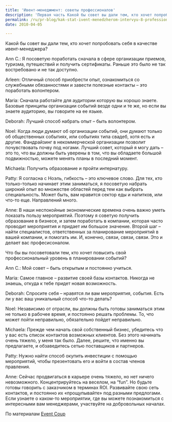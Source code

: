 ```yaml
---
title: 'Ивент-менеджмент: советы профессионалов'
description: 'Первая часть Какой бы совет вы дали тем, кто хочет попробовать себя в качестве ивент-менеджера? Ann C.: Я посоветую поработать сначала в сфере организации приемов, туризма, путешествий и получить сертификаты. Раньше это было не так востребовано и не так доступно.'
permalink: /ru/pr-blog/kak-stat-ivent-menedzherom-intervyu-8-professionalov-chast-ii
date: 2010-04-05

---
```


Какой бы совет вы дали тем, кто хочет попробовать себя в качестве ивент-менеджера?

 Ann C.:   Я посоветую поработать сначала в сфере организации приемов, туризма, путешествий и получить сертификаты. Раньше это было не так востребовано и не так доступно.

Arleen:  Отличный способ приобрести опыт, ознакомиться со служебными обязанностями и завести полезные контакты  – это поработать волонтером.

Maria:   Сначала работайте для аудитории которую вы хорошо знаете. Базовые принципы организации событий везде одни и те же, но если вы знаете аудиторию, вы говорите на ее языке.

Deborah:  Лучший способ набрать опыт – быть волонтером.

Noel:   Когда люди думают об организации событий, они думают только об общественных событиях, или событиях типа свадеб, хотя есть и другие. Фандрайзинг в некоммерческой организации позволит почувствовать почву под ногами. Лучший совет, который я могу дать – это то, что вы должны быть уверены в том, что вы обладаете большой подвижностью, можете менять планы в последний момент.

Michaela:   Получить образование и пройти интернатуру.

Patty:   Я согласна с Ноэль, гибкость – это ключевое слово. Для тех,  кто только-только начинает этим заниматься, я посоветую набрать широкий опыт во множестве областей перед тем как выбрать специальность. Может быть, вам нравится сектор еды и напитков, или что-то еще. Направлений много.

Anne:   В наши неспокойные экономические времена очень важно уметь показать пользу мероприятий. Поэтому я советую получить образование в бизнесе, и затем поработать в компании, которая часто проводит мероприятия и придает им большое значение.  Второй шаг – найти специалистов, ответственных за планирование мероприятий в вашей компании, и  помогать им. И, конечно, связи, связи, связи. Это и делает вас професисоналом.

Что бы вы посоветовали тем, кто хочет повысить свой профессиональный уровень в планировании событий?

Ann C.:   Мой совет – быть открытым и постоянно учиться.

Maria:   Самое главное – развитие своей базы контактов. Никогда не знаешь, откуда к тебе придет новая возможность.

Deborah:   Спросите себя – нравятся ли вам мероприятия, события. Есть ли у вас ваш уникальный способ что-то делать?

Noel:   Независимо от отрасли, вы должны быть готовы  заниматься этим не только в рабочее время, и постоянно решать проблемы. То, что может пойти неправильно, обязательно пойдет неправильно.

Michaela:   Прежде чем начать свой собственный бизнес, убедитесь что у вас есть список контактов возможных клиентов. Без этого начинать очень тяжело, у меня так было.  Далее, решите, что именно вы предлагаете, и обзаведитесь сетью поставщиков и партнеров.

Patty:   Нужно найти способ окупить инвестиции с помощью мероприятий, чтобы презентовать его и войти в состав членов правления.

Anne:   Сейчас продвигаться в карьере очень тяжело, но нет ничего невозможного.  Концентрируйтесь на веселом, на “fun”.  Но будьте готовы говорить с заказчиком в терминах ROI. Развивайте свою сеть контактов, и постоянно их «прощупывайте» под разными предлогами. Если узнаете о каком-то мероприятии, где вы можете познакомиться с интересными вам менеджерами, участвуйте на добровольных началах.

По материалам <a href="https://www.eventcoup.com/event-planning-careers-how-to-become-an-event?utm_source=feedburner&amp;utm_medium=feed&amp;utm_campaign=Feed%3A+EventManagementBlog+(Event+Coup)">Event Coup</a>

